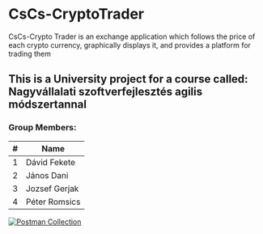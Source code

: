 # CsCs-CryptoTrader
CsCs-Crypto Trader is an exchange application which follows the price of each crypto currency, graphically displays it, and provides a platform for trading them

## This is a University project for a course called: **Nagyvállalati szoftverfejlesztés agilis módszertannal**

### Group Members:
|#               |Name                           |
|----------------|-------------------------------
|1               |Dávid Fekete                   |
|2               |János Dani                     |
|3               |Jozsef Gerjak                  |
|4               |Péter Romsics                  |

[![Postman Collection](https://run.pstmn.io/button.svg)](https://app.getpostman.com/run-collection/d23be67574745e5a3688)
